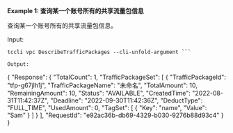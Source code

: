 **Example 1: 查询某一个账号所有的共享流量包信息**

查询某一个账号所有的共享流量包信息。

Input: 

```
tccli vpc DescribeTrafficPackages --cli-unfold-argument ```

Output: 
```
{
    "Response": {
        "TotalCount": 1,
        "TrafficPackageSet": [
            {
                "TrafficPackageId": "tfp-g67jlh1j",
                "TrafficPackageName": "未命名",
                "TotalAmount": 10,
                "RemainingAmount": 10,
                "Status": "AVAILABLE",
                "CreatedTime": "2022-08-31T11:42:37Z",
                "Deadline": "2022-09-30T11:42:36Z",
                "DeductType": "FULL_TIME",
                "UsedAmount": 0,
                "TagSet": [
                    {
                        "Key": "name",
                        "Value": "Sam"
                    }
                ]
            }
        ],
        "RequestId": "e92ac36b-db69-4329-b030-9276b88d93c4"
    }
}
```

